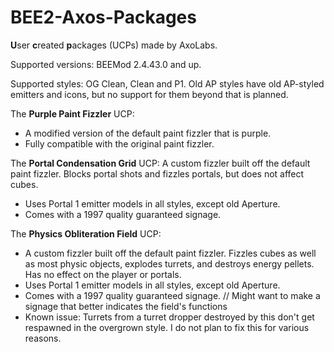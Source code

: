 # BEE2-Axos-Packages
**U**ser **c**reated **p**ackages (UCPs) made by AxoLabs.

Supported versions: BEEMod 2.4.43.0 and up.

Supported styles: OG Clean, Clean and P1. Old AP styles have old AP-styled emitters and icons, but no support for them beyond that is planned.


The **Purple Paint Fizzler** UCP: 
- A modified version of the default paint fizzler that is purple.
- Fully compatible with the original paint fizzler.

The **Portal Condensation Grid** UCP: 
A custom fizzler built off the default paint fizzler. Blocks portal shots and fizzles portals, but does not affect cubes. 
- Uses Portal 1 emitter models in all styles, except old Aperture. 
- Comes with a 1997 quality guaranteed signage.

The **Physics Obliteration Field** UCP: 
- A custom fizzler built off the default paint fizzler. Fizzles cubes as well as most physic objects, explodes turrets, and destroys energy pellets. Has no effect on the player or portals. 
- Uses Portal 1 emitter models in all styles, except old Aperture. 
- Comes with a 1997 quality guaranteed signage. // Might want to make a signage that better indicates the field's functions
- Known issue: Turrets from a turret dropper destroyed by this don't get respawned in the overgrown style. I do not plan to fix this for various reasons.
